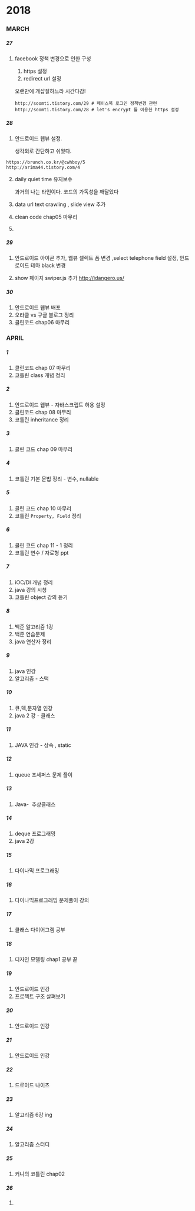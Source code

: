 # 2018

### MARCH

##### 27

1. facebook 정책 변경으로 인한 구성

   1. https 설정
   2. redirect url 설정 

   오랜만에 개삽질하느라 시간다감!

   ```
   http://soomti.tistory.com/29 # 페이스북 로그인 정책변경 관련 
   http://soomti.tistory.com/28 # let's encrypt 를 이용한 https 설정
   ```

#####  28

1. 안드로이드 웹뷰 설정. 

   생각외로 간단하고 쉬웠다. 	

```
https://brunch.co.kr/@cwhboy/5
http://arima44.tistory.com/4
```

2. daily quiet time 유지보수	

   과거의 나는 타인이다. 코드의 가독성을 깨달았다

3. data url text crawling , slide view 추가

4. clean code chap05 마무리

5. ​

##### 29

1. 안드로이드 아이콘 추가, 웹뷰 셀렉트 폼 변경 ,select telephone field 설정, 안드로이드 테마 black 변경

2. show 페이지 swiper.js 추가 http://idangero.us/ 


##### 30

1. 안드로이드 웹뷰 배포
2. 오라클 vs 구글 블로그 정리 
3. 클린코드 chap06 마무리

### APRIL

##### 1

1. 클린코드 chap 07 마무리
2. 코틀린 class 개념 정리

##### 2

1. 안드로이드 웹뷰 - 자바스크립트 허용 설정
2. 클린코드 chap 08 마무리
3. 코틀린 inheritance 정리 


##### 3

1. 클린 코드 chap 09 마무리

##### 4

1. 코틀린 기본 문법 정리 - 변수, nullable 

##### 5

1. 클린 코드 chap 10 마무리 
2. 코틀린 `Property, Field` 정리 

##### 6

1. 클린 코드 chap 11 - 1 정리
2. 코틀린 변수 / 자료형 ppt 

##### 7

1. iOC/DI 개념 정리
2. java 강의 시청
3. 코틀린 object 강의 듣기

##### 8

1. 백준 알고리즘 1강
2. 백준 연습문제
3. java 연산자 정리 

##### 9

1. java 인강
2. 알고리즘 - 스택 

##### 10

1. 큐,덱,문자열 인강
2. java  2 강 - 클래스

##### 11

1. JAVA 인강 - 상속 , static 

##### 12

1. queue 조세퍼스 문제 풀이

##### 13

1. Java-  추상클래스

##### 14

1. deque 프로그래밍
2. java 2강

##### 15

1.  다이나믹 프로그래밍

##### 16

1. 다이나믹프로그래밍 문제풀이 강의

##### 17

1. 클래스 다이어그램 공부 

##### 18

1. 디자인 모델링 chap1 공부 끝

##### 19

1. 안드로이드 인강
2. 프로젝트 구조 살펴보기

##### 20

1. 안드로이드 인강

##### 21

1. 안드로이드 인강 

##### 22

1. 드로이드 나이츠 

##### 23

1. 알고리즘 6강 ing 

##### 24

1. 알고리즘 스터디

##### 25

1. 커니의 코틀린 chap02

##### 26

1. ​